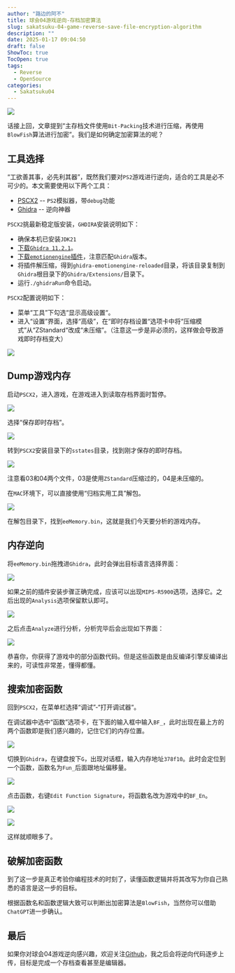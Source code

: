 ```yaml
---
author: "路边的阿不"
title: 球会04游戏逆向-存档加密算法
slug: sakatsuku-04-game-reverse-save-file-encryption-algorithm
description: ""
date: 2025-01-17 09:04:50
draft: false
ShowToc: true
TocOpen: true
tags:
  - Reverse
  - OpenSource
categories:
  - Sakatsuku04
---
```

![](imgs/posts/2025-01-14-sakatsuku-04-game-reverse-save-file-analysis/cover.jpg)

话接上回，文章提到“主存档文件使用`Bit-Packing`技术进行压缩，再使用`BlowFish`算法进行加密”。我们是如何确定加密算法的呢？

## 工具选择

“工欲善其事，必先利其器”，既然我们要对`PS2`游戏进行逆向，适合的工具是必不可少的。本文需要使用以下两个工具：

- [PSCX2](https://pcsx2.net/) -- `PS2`模拟器，带`debug`功能
- [Ghidra](https://ghidra-sre.org/) -- 逆向神器

`PSCX2`挑最新稳定版安装，`GHDIRA`安装说明如下：

- 确保本机已安装`JDK21`
- [下载`Ghidra 11.2.1`](https://github.com/NationalSecurityAgency/ghidra/releases)。
- [下载`emotionengine`插件](https://github.com/chaoticgd/ghidra-emotionengine-reloaded/releases)，注意匹配`Ghidra`版本。
- 将插件解压缩，得到`ghidra-emotionengine-reloaded`目录，将该目录复制到`Ghidra`根目录下的`Ghidra/Extensions/`目录下。
- 运行`./ghidraRun`命令启动。

`PSCX2`配置说明如下：

- 菜单“工具”下勾选“显示高级设置“。
- 进入“设置”界面，选择“高级”，在“即时存档设置“选项卡中将“压缩模式”从“ZStandard“改成“未压缩”。（注意这一步是非必须的，这样做会导致游戏即时存档变大）

![](imgs/posts/2025-01-17-sakatsuku-04-game-reverse-save-file-encryption-algorithm/1.jpg)

## Dump游戏内存

启动`PSCX2`，进入游戏，在游戏进入到读取存档界面时暂停。

![](imgs/posts/2025-01-17-sakatsuku-04-game-reverse-save-file-encryption-algorithm/2.jpg)

选择“保存即时存档”。

![](imgs/posts/2025-01-17-sakatsuku-04-game-reverse-save-file-encryption-algorithm/3.jpg)

转到`PSCX2`安装目录下的`sstates`目录，找到刚才保存的即时存档。

![](imgs/posts/2025-01-17-sakatsuku-04-game-reverse-save-file-encryption-algorithm/4.jpg)

注意看03和04两个文件，03是使用`ZStandard`压缩过的，04是未压缩的。

在`MAC`环境下，可以直接使用“归档实用工具”解包。

![](imgs/posts/2025-01-17-sakatsuku-04-game-reverse-save-file-encryption-algorithm/5.jpg)

在解包目录下，找到`eeMemory.bin`，这就是我们今天要分析的游戏内存。

## 内存逆向

将`eeMemory.bin`拖拽进`Ghidra`，此时会弹出目标语言选择界面：

![](imgs/posts/2025-01-17-sakatsuku-04-game-reverse-save-file-encryption-algorithm/6.jpg)

如果之前的插件安装步骤正确完成，应该可以出现`MIPS-R5900`选项，选择它。之后出现的`Analysis`选项保留默认即可。

![](imgs/posts/2025-01-17-sakatsuku-04-game-reverse-save-file-encryption-algorithm/7.jpg)

之后点击`Analyze`进行分析，分析完毕后会出现如下界面：

![](imgs/posts/2025-01-17-sakatsuku-04-game-reverse-save-file-encryption-algorithm/8.jpg)

恭喜你，你获得了游戏中的部分函数代码。但是这些函数是由反编译引擎反编译出来的，可读性非常差，懂得都懂。

## 搜索加密函数

回到`PSCX2`，在菜单栏选择“调试”-“打开调试器“。

在调试器中选中“函数”选项卡，在下面的输入框中输入`BF_`，此时出现在最上方的两个函数即是我们感兴趣的，记住它们的内存位置。

![](imgs/posts/2025-01-17-sakatsuku-04-game-reverse-save-file-encryption-algorithm/9.jpg)

切换到`Ghidra`，在键盘按下`G`，出现对话框，输入内存地址`378f10`。此时会定位到一个函数，函数名为`Fun_`后面跟地址偏移量。

![](imgs/posts/2025-01-17-sakatsuku-04-game-reverse-save-file-encryption-algorithm/10.jpg)

点击函数，右键`Edit Function Signature`，将函数名改为游戏中的`BF_En`。

![](imgs/posts/2025-01-17-sakatsuku-04-game-reverse-save-file-encryption-algorithm/11.jpg)

![](imgs/posts/2025-01-17-sakatsuku-04-game-reverse-save-file-encryption-algorithm/12.jpg)

这样就顺眼多了。

## 破解加密函数

到了这一步是真正考验你编程技术的时刻了，读懂函数逻辑并将其改写为你自己熟悉的语言是这一步的目标。

根据函数名和函数逻辑大致可以判断出加密算法是`BlowFish`，当然你可以借助`ChatGPT`进一步确认。

## 最后

如果你对球会04游戏逆向感兴趣，欢迎关注[Github](https://github.com/caol64/sakatsuku04)，我之后会将逆向代码逐步上传，目标是完成一个存档查看甚至是编辑器。